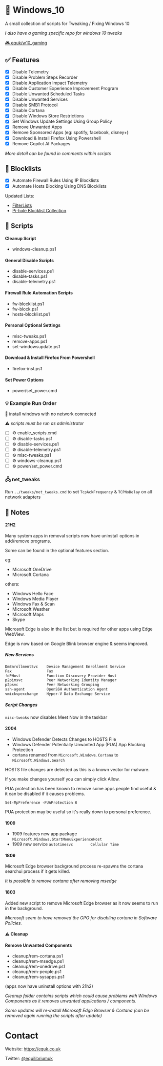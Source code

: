 # 🍭 Windows_10

A small collection of scripts for Tweaking / Fixing Windows 10

*I also have a gaming specific repo for windows 10 tweaks*

[🎮 equk/w10_gaming](https://github.com/equk/w10_gaming)

## :white_check_mark: Features

- [x] Disable Telemetry
- [x] Disable Problem Steps Recorder
- [x] Disable Application Impact Telemetry
- [x] Disable Customer Experience Improvement Program
- [x] Disable Unwanted Scheduled Tasks
- [x] Disable Unwanted Services
- [x] Disable SMB1 Protocol
- [x] Disable Cortana
- [x] Disable Windows Store Restrictions
- [x] Set Windows Update Settings Using Group Policy
- [x] Remove Unwanted Apps
- [x] Remove Sponsored Apps (eg: spotify, facebook, disney+)
- [x] Download & Install Firefox Using Powershell
- [x] Remove Copilot AI Packages

*More detail can be found in comments within scripts*

##  :page_with_curl: Blocklists

- [x] Automate Firewall Rules Using IP Blocklists
- [x] Automate Hosts Blocking Using DNS Blocklists

Updated Lists:

- [FilterLists](https://github.com/collinbarrett/FilterLists)
- [Pi-hole Blocklist Collection](https://firebog.net/)

## :page_facing_up: Scripts

#### Cleanup Script

- windows-cleanup.ps1

#### General Disable Scripts

- disable-services.ps1
- disable-tasks.ps1
- disable-telemetry.ps1

#### Firewall Rule Automation Scripts

- fw-blocklist.ps1
- fw-block.ps1
- hosts-blocklist.ps1

#### Personal Optional Settings

- misc-tweaks.ps1
- remove-apps.ps1
- set-windowsupdate.ps1

#### Download & Install Firefox From Powershell

- firefox-inst.ps1

#### Set Power Options

- power/set_power.cmd

### :bulb: Example Run Order

:loudspeaker: install windows with no network connected

:warning: *scripts must be run as administrator*

- [ ] ⚙️ enable_scripts.cmd
- [ ] ⚙️ disable-tasks.ps1
- [ ] ⚙️ disable-services.ps1
- [ ] ⚙️ disable-telemetry.ps1
- [ ] ⚙️ misc-tweaks.ps1
- [ ] ⚙️ windows-cleanup.ps1
- [ ] ⚙️ power/set_power.cmd

### 🖧 net_tweaks

Run `../tweaks/net_tweaks.cmd` to set `TcpAckFrequency` & `TCPNoDelay` on all network adapters

## :memo: Notes

#### 21H2

Many system apps in removal scripts now have uninstall options in add/remove programs.

Some can be found in the optional features section.

eg:

- Microsoft OneDrive
- Microsoft Cortana

others:

- Windows Hello Face
- Windows Media Player
- Windows Fax & Scan
- Microsoft Weather
- Microsoft Maps
- Skype

Microsoft Edge is also in the list but is required for other apps using Edge WebView.

Edge is now based on Google Blink browser engine & seems improved.

##### New Services

```ps
DmEnrollmentSvc    Device Management Enrollment Service
Fax                Fax
fdPHost            Function Discovery Provider Host
p2pimsvc           Peer Networking Identity Manager
p2psvc             Peer Networking Grouping
ssh-agent          OpenSSH Authentication Agent
vmickvpexchange    Hyper-V Data Exchange Service
```

##### Script Changes

`misc-tweaks` now disables Meet Now in the taskbar

#### 2004

- Windows Defender Detects Changes to HOSTS File
- Windows Defender Potentially Unwanted App (PUA) App Blocking Protection
- cortana renamed from `Microsoft.Windows.Cortana` to `Microsoft.Windows.Search`

HOSTS file changes are detected as this is a known vector for malware.

If you make changes yourself you can simply click Allow.

PUA protection has been known to remove some apps people find useful & it can be disabled if it causes problems.

```
Set-MpPreference -PUAProtection 0
```

PUA protection may be useful so it's really down to personal preference.

#### 1909

- 1909 features new app package `Microsoft.Windows.StartMenuExperienceHost`
- 1909 new service `autotimesvc        Cellular Time`

#### 1809

Microsoft Edge browser background process re-spawns the cortana searchui process if it gets killed.

*It is possible to remove cortana after removing msedge*

#### 1803

Added new script to remove Microsoft Edge browser as it now seems to run in the background.

*Microsoft seem to have removed the GPO for disabling cortana in Software Policies.*

#### :warning: Cleanup

#### Remove Unwanted Components

- cleanup/rem-cortana.ps1
- cleanup/rem-msedge.ps1
- cleanup/rem-onedrive.ps1
- cleanup/rem-people.ps1
- cleanup/rem-sysapps.ps1

(apps now have uninstall options with 21h2)

*Cleanup folder contains scripts which could cause problems with Windows Components as it removes unwanted applications / components.*

*Some updates will re-install Microsoft Edge Browser & Cortana (can be removed again running the scripts after update)*

# Contact

Website: https://equk.co.uk

Twitter: [@equilibriumuk](https://twitter.com/equilibriumuk)
